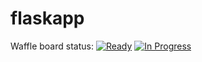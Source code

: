 # flaskapp
Waffle board status: [![Ready](https://badge.waffle.io/jykntr/flaskapp.svg?label=ready&title=Ready)](http://waffle.io/jykntr/flaskapp) [![In Progress](https://badge.waffle.io/jykntr/flaskapp.svg?label=in+progress&title=In+Progress)](http://waffle.io/jykntr/flaskapp)
